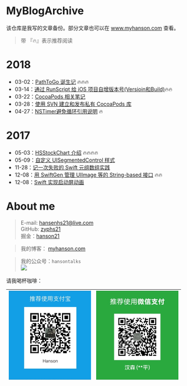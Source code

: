 # MyBlogArchive

该仓库是我写的文章备份。部分文章也可以在 www.myhanson.com 查看。
> 带 『🔥』表示推荐阅读

# 2018

- 03-02：[PathToGo 诞生记](/2018/PathToGo诞生记_20180302.md) 🔥🔥🔥
- 03-14：[通过 RunScript 给 iOS 项目自增版本号(Versioin和Build)](/2018/通过RunScript给iOS项目自增版本号(Versioin和Build)_20180314.md)🔥🔥
- 03-22：[CocoaPods 相关笔记](/2018/CocoaPods相关笔记_20180322.md)
- 03-28：[使用 SVN 建立和发布私有 CocoaPods 库](/2018/使用SVN建立和发布私有CocoaPods库_20180328.md) 
- 04-27：[NSTimer避免循环引用说明](/2018/NSTimer避免循环引用说明.md) 🔥

# 2017

- 05-03：[HSStockChart 介绍](/2017/HSStockChart介绍.md) 🔥🔥🔥🔥
- 05-09：[自定义 UISegmentedControl 样式](/2017/自定义UISegmentedControl样式.md)
- 11-28：[记一次失败的 Swift 元组数组实践](/2017/记一次失败的Swift元组数组实践.md)
- 12-08：[用 SwiftGen 管理 UIImage 等的 String-based 接口](/2017/用SwiftGen管理UIImage等的String-based接口20171208.md) 🔥🔥
- 12-08：[Swift 实现启动屏动画](/2017/Swift实现启动屏动画.md)


# About me

> E-mail: hansenhs21@live.com   
> GitHub: [zyphs21](https://github.com/zyphs21)   
> 掘金：[hanson21](https://juejin.im/user/58748a38a22b9d0058a104d5)

> 我的博客： [myhanson.com](www.myhanson.com)

> 我的公众号：`hansontalks`  
![](https://raw.githubusercontent.com/zyphs21/HSStockChart/master/DemoScreenshot/qrcode_for_hansontalk.jpg)

请我喝杯咖啡：

<img src="https://raw.githubusercontent.com/zyphs21/MyBlogArchive/master/OtherResources/alipay.jpg" width = "223" height = "241" alt="AliPay" align=center /> | <img src="https://raw.githubusercontent.com/zyphs21/MyBlogArchive/master/OtherResources/wechatpay.jpg" width = "223" height = "241" alt="AliPay" align=center />
--------------------- | ---------------------

